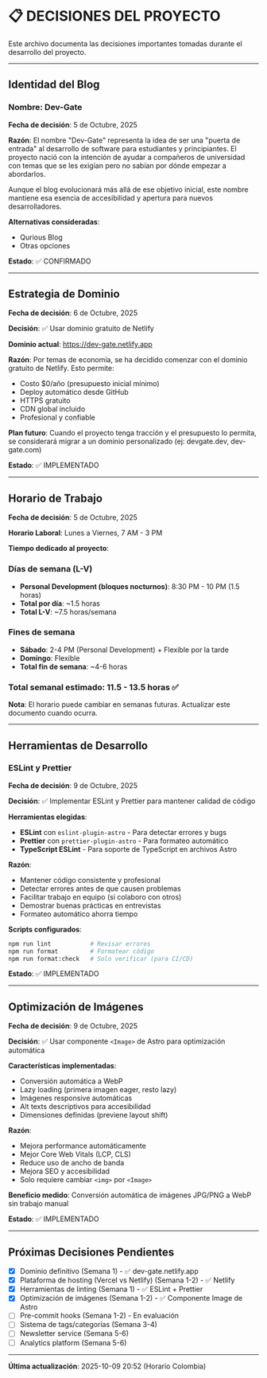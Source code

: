 # 📋 DECISIONES DEL PROYECTO

Este archivo documenta las decisiones importantes tomadas durante el desarrollo del proyecto.

---

## Identidad del Blog

### Nombre: Dev-Gate

**Fecha de decisión**: 5 de Octubre, 2025

**Razón**:
El nombre "Dev-Gate" representa la idea de ser una "puerta de entrada" al desarrollo de software para estudiantes y principiantes. El proyecto nació con la intención de ayudar a compañeros de universidad con temas que se les exigían pero no sabían por dónde empezar a abordarlos.

Aunque el blog evolucionará más allá de ese objetivo inicial, este nombre mantiene esa esencia de accesibilidad y apertura para nuevos desarrolladores.

**Alternativas consideradas**:

- Qurious Blog
- Otras opciones

**Estado**: ✅ CONFIRMADO

---

## Estrategia de Dominio

**Fecha de decisión**: 6 de Octubre, 2025

**Decisión**: ✅ Usar dominio gratuito de Netlify

**Dominio actual**: https://dev-gate.netlify.app

**Razón**:
Por temas de economía, se ha decidido comenzar con el dominio gratuito de Netlify. Esto permite:
- Costo $0/año (presupuesto inicial mínimo)
- Deploy automático desde GitHub
- HTTPS gratuito
- CDN global incluido
- Profesional y confiable

**Plan futuro**: Cuando el proyecto tenga tracción y el presupuesto lo permita, se considerará migrar a un dominio personalizado (ej: devgate.dev, dev-gate.com)

**Estado**: ✅ IMPLEMENTADO

---

## Horario de Trabajo

**Fecha de decisión**: 5 de Octubre, 2025

**Horario Laboral**: Lunes a Viernes, 7 AM - 3 PM

**Tiempo dedicado al proyecto**:

### Días de semana (L-V)

- **Personal Development (bloques nocturnos)**: 8:30 PM - 10 PM (1.5 horas)
- **Total por día**: ~1.5 horas
- **Total L-V**: ~7.5 horas/semana

### Fines de semana

- **Sábado**: 2-4 PM (Personal Development) + Flexible por la tarde
- **Domingo**: Flexible
- **Total fin de semana**: ~4-6 horas

### Total semanal estimado: 11.5 - 13.5 horas ✅

**Nota**: El horario puede cambiar en semanas futuras. Actualizar este documento cuando ocurra.

---

## Herramientas de Desarrollo

### ESLint y Prettier

**Fecha de decisión**: 9 de Octubre, 2025

**Decisión**: ✅ Implementar ESLint y Prettier para mantener calidad de código

**Herramientas elegidas**:
- **ESLint** con `eslint-plugin-astro` - Para detectar errores y bugs
- **Prettier** con `prettier-plugin-astro` - Para formateo automático
- **TypeScript ESLint** - Para soporte de TypeScript en archivos Astro

**Razón**:
- Mantener código consistente y profesional
- Detectar errores antes de que causen problemas
- Facilitar trabajo en equipo (si colaboro con otros)
- Demostrar buenas prácticas en entrevistas
- Formateo automático ahorra tiempo

**Scripts configurados**:
```bash
npm run lint           # Revisar errores
npm run format         # Formatear código
npm run format:check   # Solo verificar (para CI/CD)
```

**Estado**: ✅ IMPLEMENTADO

---

## Optimización de Imágenes

**Fecha de decisión**: 9 de Octubre, 2025

**Decisión**: ✅ Usar componente `<Image>` de Astro para optimización automática

**Características implementadas**:
- Conversión automática a WebP
- Lazy loading (primera imagen eager, resto lazy)
- Imágenes responsive automáticas
- Alt texts descriptivos para accesibilidad
- Dimensiones definidas (previene layout shift)

**Razón**:
- Mejora performance automáticamente
- Mejor Core Web Vitals (LCP, CLS)
- Reduce uso de ancho de banda
- Mejora SEO y accesibilidad
- Solo requiere cambiar `<img>` por `<Image>`

**Beneficio medido**: Conversión automática de imágenes JPG/PNG a WebP sin trabajo manual

**Estado**: ✅ IMPLEMENTADO

---

## Próximas Decisiones Pendientes

- [x] Dominio definitivo (Semana 1) - ✅ dev-gate.netlify.app
- [x] Plataforma de hosting (Vercel vs Netlify) (Semana 1-2) - ✅ Netlify
- [x] Herramientas de linting (Semana 1) - ✅ ESLint + Prettier
- [x] Optimización de imágenes (Semana 1-2) - ✅ Componente Image de Astro
- [ ] Pre-commit hooks (Semana 1-2) - En evaluación
- [ ] Sistema de tags/categorías (Semana 3-4)
- [ ] Newsletter service (Semana 5-6)
- [ ] Analytics platform (Semana 5-6)

---

**Última actualización**: 2025-10-09 20:52 (Horario Colombia)
